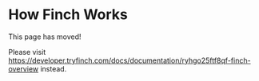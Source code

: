 # How Finch Works

This page has moved!

Please visit https://developer.tryfinch.com/docs/documentation/ryhgo25ftf8qf-finch-overview instead.